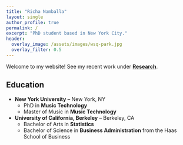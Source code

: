 ```yaml
---
title: "Richa Namballa"
layout: single
author_profile: true
permalink: /
excerpt: "PhD student based in New York City."
header:
  overlay_image: /assets/images/wsq-park.jpg
  overlay_filter: 0.5
---
```


Welcome to my website! See my recent work under [**Research**](/research/).

## Education
- **New York University** – New York, NY
  - PhD in **Music Technology**
  - Master of Music in **Music Technology**
- **University of California, Berkeley** – Berkeley, CA
  - Bachelor of Arts in **Statistics**
  - Bachelor of Science in **Business Administration** from the Haas School of Business
